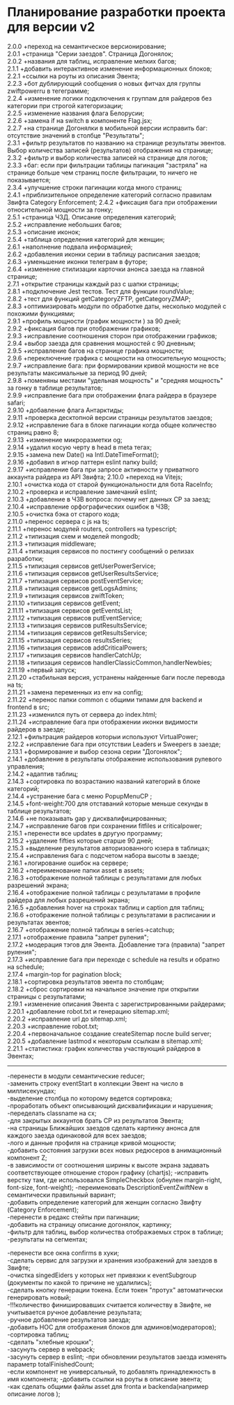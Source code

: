 # Планирование разработки проекта для версии v2

2.0.0 +переход на семантическое версионирование;  
2.0.1 +страница "Серии заездов". Страница Догонялок;  
2.0.2 +названия для таблиц, исправление мелких багов;  
2.1.1 +добавить интерактивное изменение информационных блоков;  
2.2.1 +ссылки на роуты из описания Эвента;  
2.2.3 +бот дублирующий сообщения о новых фитчах для группы zwiftpowerru в тегеграмме;  
2.2.4 +изменение логики подключения к группам для райдеров без категории при строгой
категоризации;  
2.2.5 +изменение названия флага Белорусии;  
2.2.6 +замена if на switch в компоненте Flag.jsx;  
2.2.7 +на странице Догонялки в мобильной версии исправить баг: отсутствие значений в столбце
"Результаты";  
2.3.1 +фильтр результатов по названию на странице результаты эвентов. Выбор количества записей
(результатов) отображения на странице;  
2.3.2 +фильтр и выбор количества записей на странице для логов;  
2.3.3 +баг: если при фильтрации таблицы пагинация "застряла" на странице больше чем страниц
после фильтрации, то ничего не показывается;  
2.3.4 +улучшение строки пагинации когда много страниц;  
2.4.1 +приблизительное определение категорий согласно правилам Звифта Category Enforcement;
2.4.2 +фиксация бага при отображении относительной мощности за гонку;  
2.5.1 +страница ЧЗД. Описание определения категорий;  
2.5.2 +исправление небольших багов;  
2.5.3 +описание иконок;  
2.5.4 +таблица определения категорий для женщин;  
2.6.1 +наполнение подвала информацией;  
2.6.2 +добавления иконки серии в таблицу расписания заездов;  
2.6.3 +уменьшение иконки телеграм в футоре;  
2.6.4 +изменение стилизации карточки анонса заезда на главной странице;  
2.7.1 +открытие страницы каждый раз с шапки страницы;  
2.8.1 +подключение Jest тестов. Тест для функции roundValue;  
2.8.2 +тест для функций getCategoryZFTP, getCategoryZMAP;  
2.8.3 +оптимизировать модули по обработке даты, несколько модулей с похожими функциями;  
2.9.1 +профиль мощности (график мощности ) за 90 дней;  
2.9.2 +фиксация багов при отображении графиков;  
2.9.3 +исправление соотношения сторон при отображении графиков;  
2.9.4 +выбор заезда для сравнения мощностей с 90 дневным;  
2.9.5 +исправление багов на странице графика мощности;  
2.9.6 +переключение графика с мощности на относительную мощность;  
2.9.7 +исправление бага: при формировании кривой мощности не все результаты максимальные за
период 90 дней;  
2.9.8 +поменяны местами "удельная мощность" и "средняя мощность" за гонку в таблице
результатов;  
2.9.9 +исправление бага при отображении флага райдера в браузере safari;  
2.9.10 +добавление флага Антарктиды;  
2.9.11 +проверка десктопной версии страницы результатов заездов;  
2.9.12 +исправление бага в блоке пагинации когда общее количество страниц равно 8;  
2.9.13 +изменение микроразметки og;  
2.9.14 +удалил косую черту в head в meta тегах;  
2.9.15 +замена new Date() на Intl.DateTimeFormat();  
2.9.16 +добавил в игнор паттерн eslint папку build;  
2.9.17 +исправление бага при запросе активности у приватного аккаунта райдера из API Звифта;
2.10.0 +переход на Vitejs;  
2.10.1 +очистка кода от старой функциональности для бота RaceInfo;  
2.10.2 +проверка и исправление замечаний eslint;  
2.10.3 +добавление в ЧЗВ вопроса: почему нет данных CP за заезд;  
2.10.4 +исправление орфографических ошибок в ЧЗВ;  
2.10.5 +очистка бэка от старого кода;  
2.11.0 +перенос сервера с js на ts;  
2.11.1 +перенос модулей routers, controllers на typescript;  
2.11.2 +типизация схем и моделей mongodb;  
2.11.3 +типизация middleware;  
2.11.4 +типизация сервисов по постингу сообщений о релизах разработки;  
2.11.5 +типизация сервисов getUserPowerService;  
2.11.6 +типизация сервисов getUserResultsService;  
2.11.7 +типизация сервисов postEventService;  
2.11.8 +типизация сервисов getLogsAdmins;  
2.11.9 +типизация сервисов zwiftToken;  
2.11.10 +типизация сервисов getEvent;  
2.11.11 +типизация сервисов getEventsList;  
2.11.12 +типизация сервисов putEventService;  
2.11.13 +типизация сервисов putResultsService;  
2.11.14 +типизация сервисов getResultsService;  
2.11.15 +типизация сервисов resultsSeries;  
2.11.16 +типизация сервисов addCriticalPowers;  
2.11.17 +типизация сервисов handlerCatchUp;  
2.11.18 +типизация сервисов handlerClassicCommon,handlerNewbies;  
2.11.19 +первый запуск;  
2.11.20 +стабильная версия, устранены найденные баги после перевода на ts;  
2.11.21 +замена переменных из env на config;  
2.11.22 +перенос папки common c общими типами для backend и frontend в src;  
2.11.23 +изменился путь от сервера до index.html;  
2.11.24 +исправление бага при отображении иконки видимости райдеров в заезде;  
2.12.1 +фильтрация райдеров которыи используют VirtualPower;  
2.12.2 +исправление бага при отсутствии Leaders и Sweepers в заезде;  
2.13.1 +формирование и выбор сезона серии "Догонялок";  
2.14.1 +добавление в результаты отображение использования рулевого управления;  
2.14.2 +адаптив таблиц;  
2.14.3 +сортировка по возрастанию названий категорий в блоке категорий;  
2.14.4 +устранение бага с меню PopupMenuCP ;  
2.14.5 +font-weight:700 для отставаний которые меньше секунды в таблице результатов;  
2.14.6 +не показывать gap у дисквалифицированных;  
2.14.7 +исправление багов при сохранении fitfiles и criticalpower;  
2.15.1 +перенести все updates в другую программу;  
2.15.2 +удаление fifties которые старше 90 дней;  
2.15.3 +выделение результатов авторизованного юзера в таблицах;  
2.15.4 +исправления бага с подсчетом набора высоты в заезде;  
2.16.1 +логирование ошибок на сервере;  
2.16.2 +переименование папки asset в assets;  
2.16.3 +отображение полной таблицы с результатами для любых разрешений экрана;  
2.16.4 +отображение полной таблицы с результатами в профиле райдера для любых разрешений
экрана;  
2.16.5 +добавления hover на строках таблиц и caption для таблиц;  
2.16.6 +отображение полной таблицы с результатами в расписании и результатах эвентов;  
2.16.7 +отображение полной таблицы в series->catchup;  
2.17.1 +отображение правила "запрет руления";  
2.17.2 +модерация тэгов для Эвента. Добавление тэга (правила) "запрет руления";  
2.17.3 +исправление бага при переходе с schedule на results и обратно на schedule;  
2.17.4 +margin-top for pagination block;  
2.18.1 +сортировка результатов эвента по столбцам;  
2.18.2 +сброс сортировки на начальное значение при открытии страницы с результатами;  
2.19.1 +изменение описания Эвента с зарегистрированными райдерами;  
2.20.1 +добавление robot.txt и генерацию sitemap.xml;  
2.20.2 +исправление url до sitemap.xml;  
2.20.3 +исправление robot.txt;  
2.20.4 +первоначальное создание createSitemap после build server;  
2.20.5 +добавление lastmod к некоторым ссылкам в sitemap.xml;  
2.21.1 +статистика: график количества участвующий райдеров в Эвентах;

---

-перенести в модули семантические reducer;  
-заменить строку eventStart в коллекции Эвент на число в миллисекундах;  
-выделение столбца по которому ведется сортировка;  
-проработать объект описывающий дисквалификации и нарушения;  
-переделать classname на cx;  
-для закрытых аккаунтов брать CP из результатов Эвента;  
-на страницы Ближайших заездов сделать картинку анонса для каждого заезда одинаковой для всех
заездов;  
-лого и данные профиля на странице кривой мощности;  
-добавить состояния загрузки всех новых редюсеров в анимационный компонент Z;  
-в зависимости от соотношения ширины к высоте экрана задавать соответствующее отношение сторон
графику (chartjs); -исправить верстку там, где использовался SimpleCheckbox (обнулен
margin-right, font-size, font-weight); -переименовать DescriptionEventZwiftNew в семантически
правильный вариант;  
-добавить определение категорий для женщин согласно Звифту (Category Enforcement);  
-перенести в редакс стейты при пагинации;  
-добавить на страницу описание догонялок, картинку;  
-фильтр для таблиц, выбор количества отображаемых строк в таблице; -результаты на сегментах;

-перенести все окна confirms в хуки;  
-сделать сервис для загрузки и хранения изображений для заездов в Звифте;  
-очистка singedEiders у которых нет привязки к eventSubgroup (документы по какой то причине не
удалились);  
-сделать кнопку генерации токена. Если токен "протух" автоматически генерировать новый;  
-!!!количество финишировавших считается количеству в Звифте, не учитывается ручное добавление
результата;  
-ручное добавление результатов заезда;  
-добавить HOC для отображения блоков для админов(модераторов);  
-сортировка таблиц;  
-сделать "хлебные крошки";  
-засунуть сервер в webpack;  
-засунуть сервер в eslint; -при обновлении результатов заезда изменять параметр
totalFinishedCount;  
-если компонент не универсальный, то добавлять принадлежность в имя компонента; -добавить ссылки
на роуты в описание эвента;  
-как сделать общими файлы asset для fronta и backenda(например описание логов );
